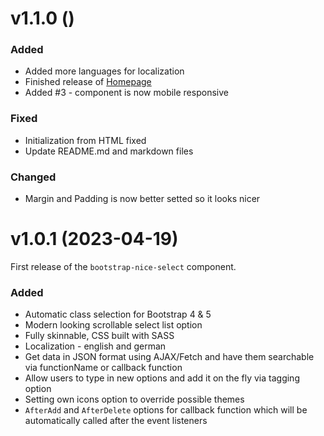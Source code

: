 # **v1.1.0 ()**

### **Added**

- Added more languages for localization
- Finished release of [Homepage](https://kevingostomski.github.io/bootstrap-nice-select/) 
- Added #3 - component is now mobile responsive

### **Fixed**

- Initialization from HTML fixed
- Update README.md and markdown files

### **Changed**

- Margin and Padding is now better setted so it looks nicer


# **v1.0.1 (2023-04-19)**

First release of the `bootstrap-nice-select` component.

### **Added**

- Automatic class selection for Bootstrap 4 & 5 
- Modern looking scrollable select list option
- Fully skinnable, CSS built with SASS 
- Localization - english and german
- Get data in JSON format using AJAX/Fetch and have them searchable via functionName or callback function
- Allow users to type in new options and add it on the fly via tagging option
- Setting own icons option to override possible themes
- `AfterAdd` and `AfterDelete` options for callback function which will be automatically called after the event listeners